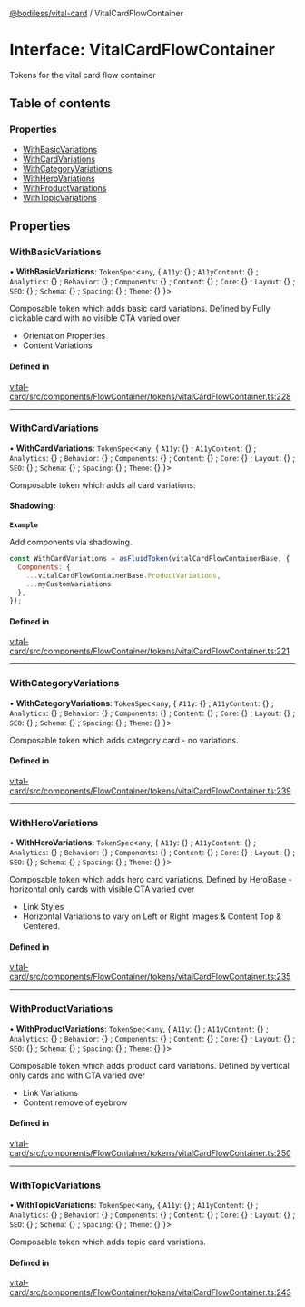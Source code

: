 [@bodiless/vital-card](../README.md) / VitalCardFlowContainer

# Interface: VitalCardFlowContainer

Tokens for the vital card flow container

## Table of contents

### Properties

- [WithBasicVariations](VitalCardFlowContainer.md#withbasicvariations)
- [WithCardVariations](VitalCardFlowContainer.md#withcardvariations)
- [WithCategoryVariations](VitalCardFlowContainer.md#withcategoryvariations)
- [WithHeroVariations](VitalCardFlowContainer.md#withherovariations)
- [WithProductVariations](VitalCardFlowContainer.md#withproductvariations)
- [WithTopicVariations](VitalCardFlowContainer.md#withtopicvariations)

## Properties

### WithBasicVariations

• **WithBasicVariations**: `TokenSpec`<`any`, { `A11y`: {} ; `A11yContent`: {} ; `Analytics`: {} ; `Behavior`: {} ; `Components`: {} ; `Content`: {} ; `Core`: {} ; `Layout`: {} ; `SEO`: {} ; `Schema`: {} ; `Spacing`: {} ; `Theme`: {}  }\>

Composable token which adds basic card variations.
Defined by Fully clickable card with no visible CTA varied over
 - Orientation Properties
 - Content Variations

#### Defined in

[vital-card/src/components/FlowContainer/tokens/vitalCardFlowContainer.ts:228](https://github.com/johnsonandjohnson/Bodiless-JS/blob/5e5762af0/packages/vital-card/src/components/FlowContainer/tokens/vitalCardFlowContainer.ts#L228)

___

### WithCardVariations

• **WithCardVariations**: `TokenSpec`<`any`, { `A11y`: {} ; `A11yContent`: {} ; `Analytics`: {} ; `Behavior`: {} ; `Components`: {} ; `Content`: {} ; `Core`: {} ; `Layout`: {} ; `SEO`: {} ; `Schema`: {} ; `Spacing`: {} ; `Theme`: {}  }\>

Composable token which adds all card variations.

#### Shadowing:

**`Example`**

Add components via shadowing.
```js
const WithCardVariations = asFluidToken(vitalCardFlowContainerBase, {
  Components: {
    ...vitalCardFlowContainerBase.ProductVariations,
    ...myCustomVariations
  },
});
```

#### Defined in

[vital-card/src/components/FlowContainer/tokens/vitalCardFlowContainer.ts:221](https://github.com/johnsonandjohnson/Bodiless-JS/blob/5e5762af0/packages/vital-card/src/components/FlowContainer/tokens/vitalCardFlowContainer.ts#L221)

___

### WithCategoryVariations

• **WithCategoryVariations**: `TokenSpec`<`any`, { `A11y`: {} ; `A11yContent`: {} ; `Analytics`: {} ; `Behavior`: {} ; `Components`: {} ; `Content`: {} ; `Core`: {} ; `Layout`: {} ; `SEO`: {} ; `Schema`: {} ; `Spacing`: {} ; `Theme`: {}  }\>

Composable token which adds category card - no variations.

#### Defined in

[vital-card/src/components/FlowContainer/tokens/vitalCardFlowContainer.ts:239](https://github.com/johnsonandjohnson/Bodiless-JS/blob/5e5762af0/packages/vital-card/src/components/FlowContainer/tokens/vitalCardFlowContainer.ts#L239)

___

### WithHeroVariations

• **WithHeroVariations**: `TokenSpec`<`any`, { `A11y`: {} ; `A11yContent`: {} ; `Analytics`: {} ; `Behavior`: {} ; `Components`: {} ; `Content`: {} ; `Core`: {} ; `Layout`: {} ; `SEO`: {} ; `Schema`: {} ; `Spacing`: {} ; `Theme`: {}  }\>

Composable token which adds hero card variations.
Defined by HeroBase - horizontal only cards with visible CTA varied over
 - Link Styles
 - Horizontal Variations to vary on Left or Right Images & Content Top & Centered.

#### Defined in

[vital-card/src/components/FlowContainer/tokens/vitalCardFlowContainer.ts:235](https://github.com/johnsonandjohnson/Bodiless-JS/blob/5e5762af0/packages/vital-card/src/components/FlowContainer/tokens/vitalCardFlowContainer.ts#L235)

___

### WithProductVariations

• **WithProductVariations**: `TokenSpec`<`any`, { `A11y`: {} ; `A11yContent`: {} ; `Analytics`: {} ; `Behavior`: {} ; `Components`: {} ; `Content`: {} ; `Core`: {} ; `Layout`: {} ; `SEO`: {} ; `Schema`: {} ; `Spacing`: {} ; `Theme`: {}  }\>

Composable token which adds product card variations.
Defined by vertical only cards and with CTA varied over
- Link Variations
- Content remove of eyebrow

#### Defined in

[vital-card/src/components/FlowContainer/tokens/vitalCardFlowContainer.ts:250](https://github.com/johnsonandjohnson/Bodiless-JS/blob/5e5762af0/packages/vital-card/src/components/FlowContainer/tokens/vitalCardFlowContainer.ts#L250)

___

### WithTopicVariations

• **WithTopicVariations**: `TokenSpec`<`any`, { `A11y`: {} ; `A11yContent`: {} ; `Analytics`: {} ; `Behavior`: {} ; `Components`: {} ; `Content`: {} ; `Core`: {} ; `Layout`: {} ; `SEO`: {} ; `Schema`: {} ; `Spacing`: {} ; `Theme`: {}  }\>

Composable token which adds topic card variations.

#### Defined in

[vital-card/src/components/FlowContainer/tokens/vitalCardFlowContainer.ts:243](https://github.com/johnsonandjohnson/Bodiless-JS/blob/5e5762af0/packages/vital-card/src/components/FlowContainer/tokens/vitalCardFlowContainer.ts#L243)
